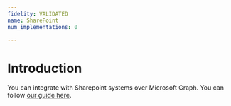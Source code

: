 ```yaml
---
fidelity: VALIDATED
name: SharePoint
num_implementations: 0

---
```


# Introduction

You can integrate with Sharepoint systems over Microsoft Graph. You can follow [our guide here](../microsoft-graph/README.md).